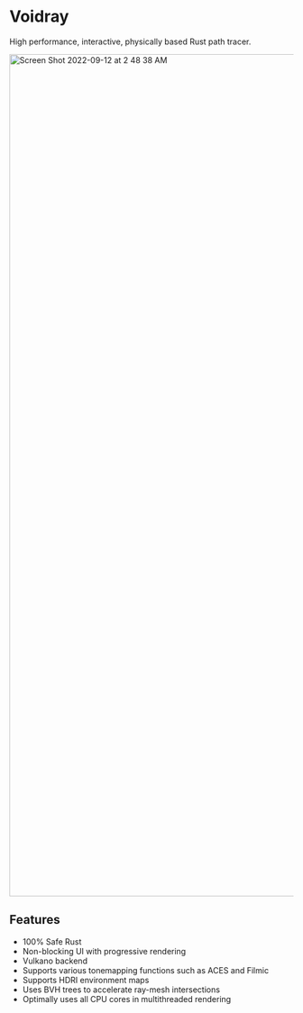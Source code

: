 # Voidray

High performance, interactive, physically based Rust path tracer.

<img width="1495" alt="Screen Shot 2022-09-12 at 2 48 38 AM" src="https://user-images.githubusercontent.com/13054020/189590689-e3983a4a-fb25-451a-bcd8-ef69614706da.png">

## Features

- 100% Safe Rust
- Non-blocking UI with progressive rendering
- Vulkano backend
- Supports various tonemapping functions such as ACES and Filmic
- Supports HDRI environment maps
- Uses BVH trees to accelerate ray-mesh intersections
- Optimally uses all CPU cores in multithreaded rendering

